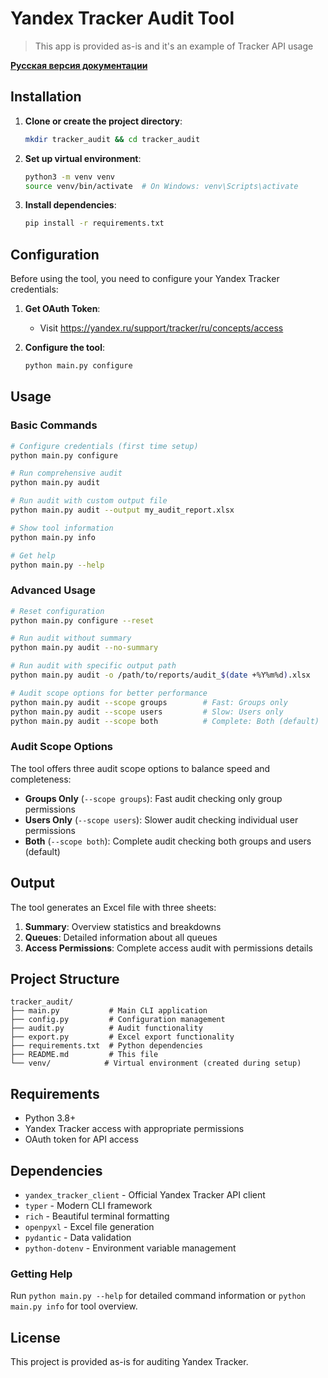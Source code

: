 # Yandex Tracker Audit Tool

> This app is provided as-is and it's an example of Tracker API usage

**[Русская версия документации](README.md)**

## Installation

1. **Clone or create the project directory**:
   ```bash
   mkdir tracker_audit && cd tracker_audit
   ```

2. **Set up virtual environment**:
   ```bash
   python3 -m venv venv
   source venv/bin/activate  # On Windows: venv\Scripts\activate
   ```

3. **Install dependencies**:
   ```bash
   pip install -r requirements.txt
   ```

## Configuration

Before using the tool, you need to configure your Yandex Tracker credentials:

1. **Get OAuth Token**:
   - Visit https://yandex.ru/support/tracker/ru/concepts/access

2. **Configure the tool**:
   ```bash
   python main.py configure
   ```

## Usage

### Basic Commands

```bash
# Configure credentials (first time setup)
python main.py configure

# Run comprehensive audit
python main.py audit

# Run audit with custom output file
python main.py audit --output my_audit_report.xlsx

# Show tool information
python main.py info

# Get help
python main.py --help
```

### Advanced Usage

```bash
# Reset configuration
python main.py configure --reset

# Run audit without summary
python main.py audit --no-summary

# Run audit with specific output path
python main.py audit -o /path/to/reports/audit_$(date +%Y%m%d).xlsx

# Audit scope options for better performance
python main.py audit --scope groups        # Fast: Groups only
python main.py audit --scope users         # Slow: Users only  
python main.py audit --scope both          # Complete: Both (default)
```

### Audit Scope Options

The tool offers three audit scope options to balance speed and completeness:

- **Groups Only** (`--scope groups`): Fast audit checking only group permissions
- **Users Only** (`--scope users`): Slower audit checking individual user permissions
- **Both** (`--scope both`): Complete audit checking both groups and users (default)

## Output

The tool generates an Excel file with three sheets:

1. **Summary**: Overview statistics and breakdowns
2. **Queues**: Detailed information about all queues
3. **Access Permissions**: Complete access audit with permissions details

## Project Structure

```
tracker_audit/
├── main.py           # Main CLI application
├── config.py         # Configuration management
├── audit.py          # Audit functionality
├── export.py         # Excel export functionality
├── requirements.txt  # Python dependencies
├── README.md         # This file
└── venv/            # Virtual environment (created during setup)
```

## Requirements

- Python 3.8+
- Yandex Tracker access with appropriate permissions
- OAuth token for API access

## Dependencies

- `yandex_tracker_client` - Official Yandex Tracker API client
- `typer` - Modern CLI framework
- `rich` - Beautiful terminal formatting
- `openpyxl` - Excel file generation
- `pydantic` - Data validation
- `python-dotenv` - Environment variable management

### Getting Help

Run `python main.py --help` for detailed command information or `python main.py info` for tool overview.

## License

This project is provided as-is for auditing Yandex Tracker.
